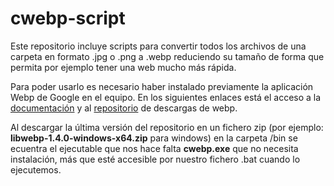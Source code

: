 # cwebp-script
Este repositorio incluye scripts para convertir todos los archivos de una carpeta en formato .jpg o .png a .webp reduciendo su tamaño de forma que permita por ejemplo tener una web mucho más rápida.

Para poder usarlo es necesario haber instalado previamente la aplicación Webp de Google en el equipo. En los siguientes enlaces está el acceso a la [documentación](https://developers.google.com/speed/webp/docs/using?hl=es-419) y al [repositorio](https://storage.googleapis.com/downloads.webmproject.org/releases/webp/index.html) de descargas de webp.

Al descargar la última versión del repositorio en un fichero zip (por ejemplo: **libwebp-1.4.0-windows-x64.zip** para windows) en la carpeta /bin se ecuentra el ejecutable que nos hace falta **cwebp.exe** que no necesita instalación, más que esté accesible por nuestro fichero .bat cuando lo ejecutemos.
